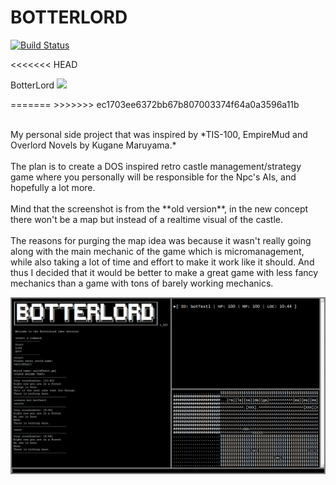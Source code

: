 <h1>BOTTERLORD </h1>

[![Build Status](https://travis-ci.org/Marchearth/botterlord.svg?branch=master)](https://travis-ci.org/Marchearth/botterlord)
<html>

<head>
  <link rel="stylesheet" type="text/css" href="stylesheets/markdown.css" media="screen">
</head>

<body>
  <!---------------------------------------------------------------------------------------------------------------------------------------->
  <div class="markdown_page">
<<<<<<< HEAD
    <p class="markdown_title">BotterLord <a href="https://travis-ci.org/Marchearth/botterlord"><img src="https://travis-ci.org/Marchearth/botterlord.svg?branch=master"></a></p>
=======
>>>>>>> ec1703ee6372bb67b807003374f64a0a3596a11b
    <p class="markdown_text">
      <br> My personal side project that was inspired by *TIS-100, EmpireMud and Overlord Novels by Kugane Maruyama.* <br>
      <br> The plan is to create a DOS inspired retro castle management/strategy game where you personally will be responsible for the Npc's AIs, and hopefully a lot more.<br>
      <br> Mind that the screenshot is from the **old version**, in the new concept there won't be a map but instead of a realtime visual of the castle.<br>
      <br> The reasons for purging the map idea was because it wasn't really going along with the main mechanic of the game which is micromanagement, while also taking a lot of time and effort to make it work like it should. And thus I decided that it
      would be better to make a great game with less fancy mechanics than a game with tons of barely working mechanics.<br>
    </p>
    <img class=screenshot src="https://raw.githubusercontent.com/Marchearth/BotterLord/master/botterlord/images/_botScreen.png">
    <br>
    </ul>
    
  </div>
  <!---------------------------------------------------------------------------------------------------------------------------------------->

</body>

</html>
